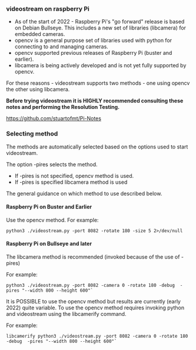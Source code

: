 ### videostream on raspberry Pi

- As of the start of 2022 - Raspberry Pi's "go forward" release is based on Debian Bullseye.  This includes a new set of libraries (libcamera) for embedded cameras.
- opencv is a general purpose set of libraries used with python for connecting to and managing cameras.
- opencv supported previous releases of Raspberry Pi (buster and earlier).
- libcamera is being actively developed and is not yet fully supported by opencv.

For these reasons - videostream supports two methods - one using opencv the other using libcamera.

**Before trying videostream it is HIGHLY recommended consulting these notes and performing the Resolution Testing.**

https://github.com/stuartofmt/Pi-Notes


### Selecting method
The methods are automatically selected based on the options used to start videostream.

The option -pires selects the method.
- If -pires is not specified, opencv method is used.
- If -pires is specified libcamera method is used

The general guidance on which method to use described below.
    
#### Raspberry Pi on Buster and Earlier
Use the opencv method.
For example:

```
python3 ./videostream.py -port 8082 -rotate 180 -size 5 2>/dev/null
```

#### Raspberry Pi on Bullseye and later

The libcamera method is recommended (invoked because of the use of -pires)

For example:
```
python3 ./videostream.py -port 8082 -camera 0 -rotate 180 -debug  -pires "--width 800 --height 600"`
```

It is POSSIBLE to use the opencv method but results are currently (early 2022) quite variable.  To use the opencv method requires invoking python and videostream using the libcamerify command.

For example:

```
libcamerify python3 ./videostream.py -port 8082 -camera 0 -rotate 180 -debug  -pires "--width 800 --height 600"`
```
